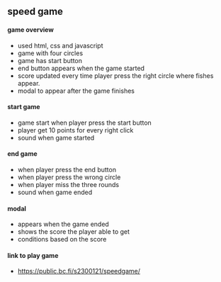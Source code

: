 ## speed game
#### game overview
- used html, css and javascript
- game with four circles
- game has start button
- end button appears when the game started
- score updated every time player press the right circle where fishes appear.
- modal to appear after the game finishes

#### start game
- game start when player press the start button
- player get 10 points for every right click
- sound when game started

#### end game
- when player press the end button
- when player press the wrong circle
- when player miss the three rounds
- sound when game ended

#### modal
- appears when the game ended
- shows the score the player able to get
- conditions based on the score

#### link to play game
- https://public.bc.fi/s2300121/speedgame/


